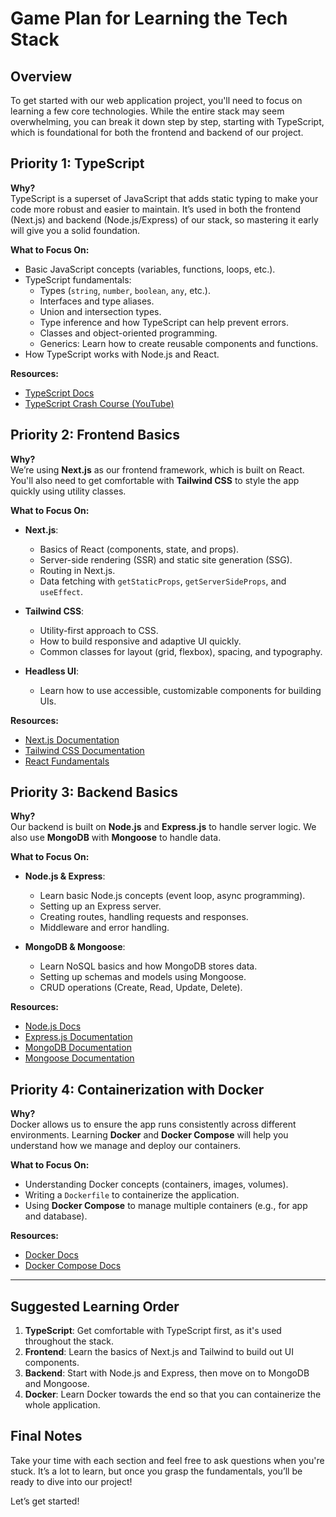# Game Plan for Learning the Tech Stack

## Overview

To get started with our web application project, you'll need to focus on learning a few core technologies. While the entire stack may seem overwhelming, you can break it down step by step, starting with TypeScript, which is foundational for both the frontend and backend of our project.

## Priority 1: TypeScript

**Why?**  
TypeScript is a superset of JavaScript that adds static typing to make your code more robust and easier to maintain. It’s used in both the frontend (Next.js) and backend (Node.js/Express) of our stack, so mastering it early will give you a solid foundation.

**What to Focus On:**

- Basic JavaScript concepts (variables, functions, loops, etc.).
- TypeScript fundamentals:
  - Types (`string`, `number`, `boolean`, `any`, etc.).
  - Interfaces and type aliases.
  - Union and intersection types.
  - Type inference and how TypeScript can help prevent errors.
  - Classes and object-oriented programming.
  - Generics: Learn how to create reusable components and functions.
- How TypeScript works with Node.js and React.

**Resources:**

- [TypeScript Docs](https://www.typescriptlang.org/docs/)
- [TypeScript Crash Course (YouTube)](https://www.youtube.com/watch?v=BwuLxPH8IDs)

## Priority 2: Frontend Basics

**Why?**  
We’re using **Next.js** as our frontend framework, which is built on React. You'll also need to get comfortable with **Tailwind CSS** to style the app quickly using utility classes.

**What to Focus On:**

- **Next.js**:
  - Basics of React (components, state, and props).
  - Server-side rendering (SSR) and static site generation (SSG).
  - Routing in Next.js.
  - Data fetching with `getStaticProps`, `getServerSideProps`, and `useEffect`.
- **Tailwind CSS**:

  - Utility-first approach to CSS.
  - How to build responsive and adaptive UI quickly.
  - Common classes for layout (grid, flexbox), spacing, and typography.

- **Headless UI**:
  - Learn how to use accessible, customizable components for building UIs.

**Resources:**

- [Next.js Documentation](https://nextjs.org/docs)
- [Tailwind CSS Documentation](https://tailwindcss.com/docs)
- [React Fundamentals](https://reactjs.org/docs/getting-started.html)

## Priority 3: Backend Basics

**Why?**  
Our backend is built on **Node.js** and **Express.js** to handle server logic. We also use **MongoDB** with **Mongoose** to handle data.

**What to Focus On:**

- **Node.js & Express**:

  - Learn basic Node.js concepts (event loop, async programming).
  - Setting up an Express server.
  - Creating routes, handling requests and responses.
  - Middleware and error handling.

- **MongoDB & Mongoose**:
  - Learn NoSQL basics and how MongoDB stores data.
  - Setting up schemas and models using Mongoose.
  - CRUD operations (Create, Read, Update, Delete).

**Resources:**

- [Node.js Docs](https://nodejs.org/en/docs/)
- [Express.js Documentation](https://expressjs.com/)
- [MongoDB Documentation](https://www.mongodb.com/docs/)
- [Mongoose Documentation](https://mongoosejs.com/docs/)

## Priority 4: Containerization with Docker

**Why?**  
Docker allows us to ensure the app runs consistently across different environments. Learning **Docker** and **Docker Compose** will help you understand how we manage and deploy our containers.

**What to Focus On:**

- Understanding Docker concepts (containers, images, volumes).
- Writing a `Dockerfile` to containerize the application.
- Using **Docker Compose** to manage multiple containers (e.g., for app and database).

**Resources:**

- [Docker Docs](https://docs.docker.com/)
- [Docker Compose Docs](https://docs.docker.com/compose/)

---

## Suggested Learning Order

1. **TypeScript**: Get comfortable with TypeScript first, as it's used throughout the stack.
2. **Frontend**: Learn the basics of Next.js and Tailwind to build out UI components.
3. **Backend**: Start with Node.js and Express, then move on to MongoDB and Mongoose.
4. **Docker**: Learn Docker towards the end so that you can containerize the whole application.

## Final Notes

Take your time with each section and feel free to ask questions when you're stuck. It’s a lot to learn, but once you grasp the fundamentals, you’ll be ready to dive into our project!

Let’s get started!
